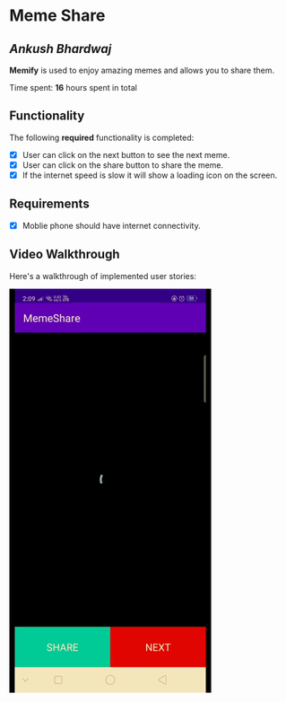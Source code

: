 # Meme Share 

## *Ankush Bhardwaj*

**Memify** is used to enjoy amazing memes and allows you to share them.

Time spent: **16** hours spent in total

## Functionality 

The following **required** functionality is completed:

* [x] User can click on the next button to see the next meme.
* [x] User can click on the share button to share the meme.
* [x] If the internet speed is slow it will show a loading icon on the screen.

## Requirements
* [x] Moblie phone should have internet connectivity.

## Video Walkthrough

Here's a walkthrough of implemented user stories:

<img src='https://github.com/ankushbhardwaj408/Meme-Share/blob/main/ezgif-5-c02b37c530.gif' title='Video Walkthrough' width='' alt='Video Walkthrough' />


